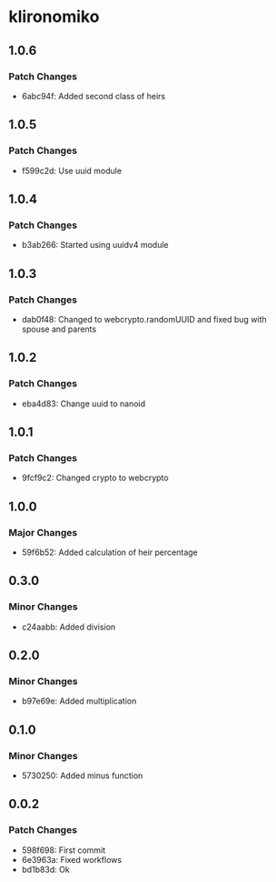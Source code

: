 # klironomiko

## 1.0.6

### Patch Changes

- 6abc94f: Added second class of heirs

## 1.0.5

### Patch Changes

- f599c2d: Use uuid module

## 1.0.4

### Patch Changes

- b3ab266: Started using uuidv4 module

## 1.0.3

### Patch Changes

- dab0f48: Changed to webcrypto.randomUUID and fixed bug with spouse and parents

## 1.0.2

### Patch Changes

- eba4d83: Change uuid to nanoid

## 1.0.1

### Patch Changes

- 9fcf9c2: Changed crypto to webcrypto

## 1.0.0

### Major Changes

- 59f6b52: Added calculation of heir percentage

## 0.3.0

### Minor Changes

- c24aabb: Added division

## 0.2.0

### Minor Changes

- b97e69e: Added multiplication

## 0.1.0

### Minor Changes

- 5730250: Added minus function

## 0.0.2

### Patch Changes

- 598f698: First commit
- 6e3963a: Fixed workflows
- bd1b83d: Ok
